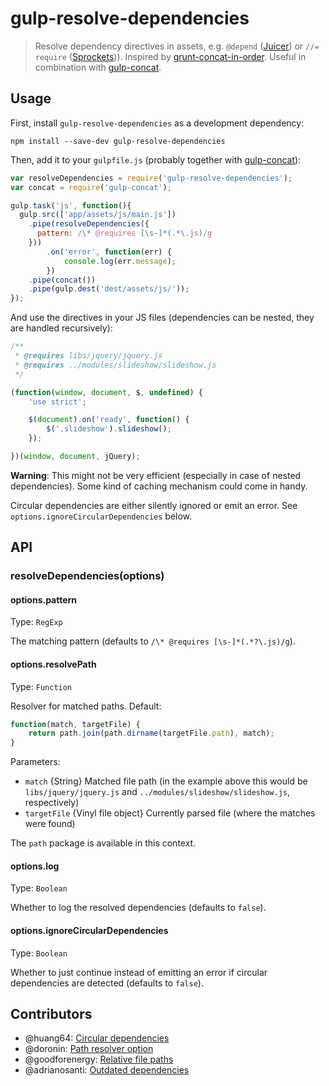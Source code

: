 # gulp-resolve-dependencies
> Resolve dependency directives in assets, e.g. ```@depend``` ([Juicer](https://github.com/cjohansen/juicer)) or ```//= require``` ([Sprockets](https://github.com/sstephenson/sprockets))). Inspired by [grunt-concat-in-order](https://github.com/miensol/grunt-concat-in-order). Useful in combination with [gulp-concat](https://github.com/wearefractal/gulp-concat).

## Usage

First, install `gulp-resolve-dependencies` as a development dependency:

```shell
npm install --save-dev gulp-resolve-dependencies
```

Then, add it to your `gulpfile.js` (probably together with [gulp-concat](https://github.com/wearefractal/gulp-concat)):

```javascript
var resolveDependencies = require('gulp-resolve-dependencies');
var concat = require('gulp-concat');

gulp.task('js', function(){
  gulp.src(['app/assets/js/main.js'])
    .pipe(resolveDependencies({
      pattern: /\* @requires [\s-]*(.*\.js)/g
    }))
        .on('error', function(err) {
            console.log(err.message);
        })
    .pipe(concat())
    .pipe(gulp.dest('dest/assets/js/'));
});
```

And use the directives in your JS files (dependencies can be nested, they are handled recursively):

```javascript
/**
 * @requires libs/jquery/jquery.js
 * @requires ../modules/slideshow/slideshow.js
 */

(function(window, document, $, undefined) {
    'use strict';

    $(document).on('ready', function() {
        $('.slideshow').slideshow();
    });

})(window, document, jQuery);
```

**Warning**: This might not be very efficient (especially in case of nested dependencies). Some kind of caching mechanism could come in handy.

Circular dependencies are either silently ignored or emit an error. See ```options.ignoreCircularDependencies``` below.


## API

### resolveDependencies(options)

#### options.pattern
Type: `RegExp`

The matching pattern (defaults to ```/\* @requires [\s-]*(.*?\.js)/g```).

#### options.resolvePath
Type: `Function`

Resolver for matched paths. Default:
```javascript
function(match, targetFile) {
    return path.join(path.dirname(targetFile.path), match);
}
```

Parameters:
* `match` {String} Matched file path (in the example above this would be `libs/jquery/jquery.js` and `../modules/slideshow/slideshow.js`, respectively)
* `targetFile` {Vinyl file object} Currently parsed file (where the matches were found)

The `path` package is available in this context.

#### options.log
Type: `Boolean`

Whether to log the resolved dependencies (defaults to ```false```).

#### options.ignoreCircularDependencies
Type: `Boolean`

Whether to just continue instead of emitting an error if circular dependencies are detected (defaults to ```false```).


## Contributors

* @huang64: [Circular dependencies](https://github.com/backflip/gulp-resolve-dependencies/pull/7)
* @doronin: [Path resolver option](https://github.com/backflip/gulp-resolve-dependencies/pull/8)
* @goodforenergy: [Relative file paths](https://github.com/backflip/gulp-resolve-dependencies/pull/16)
* @adrianosanti: [Outdated dependencies](https://github.com/backflip/gulp-resolve-dependencies/pull/18)
